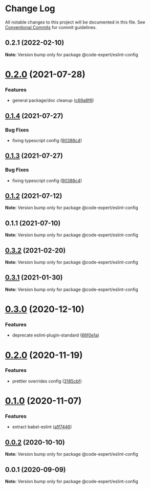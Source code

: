 # Change Log

All notable changes to this project will be documented in this file.
See [Conventional Commits](https://conventionalcommits.org) for commit guidelines.

## 0.2.1 (2022-02-10)

**Note:** Version bump only for package @code-expert/eslint-config





# [0.2.0](https://github.com/CodeExpertETH/configs/compare/@code-expert/eslint-config@0.1.4...@code-expert/eslint-config@0.2.0) (2021-07-28)


### Features

* general package/doc cleanup ([c69a8f6](https://github.com/CodeExpertETH/configs/commit/c69a8f60a03531f44d7996955d48d522d9637427))





## [0.1.4](https://github.com/CodeExpertETH/configs/compare/@code-expert/eslint-config@0.1.2...@code-expert/eslint-config@0.1.4) (2021-07-27)

### Bug Fixes

- fixing typescript config ([90388c4](https://github.com/CodeExpertETH/configs/commit/90388c4a744ba11070f668e752123d549994c4fb))

## [0.1.3](https://github.com/CodeExpertETH/configs/compare/@code-expert/eslint-config@0.1.2...@code-expert/eslint-config@0.1.3) (2021-07-27)

### Bug Fixes

- fixing typescript config ([90388c4](https://github.com/CodeExpertETH/configs/commit/90388c4a744ba11070f668e752123d549994c4fb))

## [0.1.2](https://github.com/CodeExpertETH/configs/compare/@code-expert/eslint-config@0.1.1...@code-expert/eslint-config@0.1.2) (2021-07-12)

**Note:** Version bump only for package @code-expert/eslint-config

## 0.1.1 (2021-07-10)

**Note:** Version bump only for package @code-expert/eslint-config

## [0.3.2](https://github.com/CodeExpertETH/configs/compare/@code-expert/eslint-config@0.3.1...@code-expert/eslint-config@0.3.2) (2021-02-20)

**Note:** Version bump only for package @code-expert/eslint-config

## [0.3.1](https://github.com/CodeExpertETH/configs/compare/@code-expert/eslint-config@0.3.0...@code-expert/eslint-config@0.3.1) (2021-01-30)

**Note:** Version bump only for package @code-expert/eslint-config

# [0.3.0](https://github.com/CodeExpertETH/configs/compare/@code-expert/eslint-config@0.2.0...@code-expert/eslint-config@0.3.0) (2020-12-10)

### Features

- deprecate eslint-plugin-standard ([66f0e1a](https://github.com/CodeExpertETH/configs/commit/66f0e1a2ca5060a631477a69d6706a6a8fda2708))

# [0.2.0](https://github.com/CodeExpertETH/configs/compare/@code-expert/eslint-config@0.1.0...@code-expert/eslint-config@0.2.0) (2020-11-19)

### Features

- prettier overrides config ([3185cbf](https://github.com/CodeExpertETH/configs/commit/3185cbf4a167796c4a702e7bc76a8193e5596551))

# [0.1.0](https://github.com/CodeExpertETH/configs/compare/@code-expert/eslint-config@0.0.2...@code-expert/eslint-config@0.1.0) (2020-11-07)

### Features

- extract babel-eslint ([a1f7446](https://github.com/CodeExpertETH/configs/commit/a1f744685ff7038a72a94a0efe69b28eb27d0a7e))

## [0.0.2](https://github.com/CodeExpertETH/configs/compare/@code-expert/eslint-config@0.0.1...@code-expert/eslint-config@0.0.2) (2020-10-10)

**Note:** Version bump only for package @code-expert/eslint-config

## 0.0.1 (2020-09-09)

**Note:** Version bump only for package @code-expert/eslint-config
